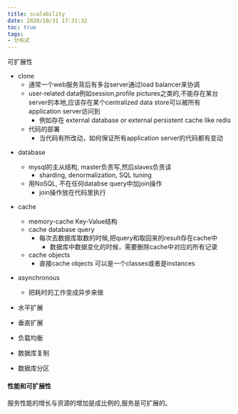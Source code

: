 ```yaml
---
title: scalability
date: 2020/10/31 17:31:32
toc: true
tags:
- 分布式
---
```


可扩展性

* clone
  * 通常一个web服务背后有多台server通过load balancer来协调
  * user-related data例如session,profile pictures之类的,不能存在某台server的本地,应该存在某个centralized data store可以被所有application server访问到
    * 例如存在 external database or external persistent cache like redis
  * 代码的部署
    * 当代码有所改动，如何保证所有application server的代码都有变动
<!--more-->
* database
  * mysql的主从结构, master负责写,然后slaves负责读
    * sharding, denormalization, SQL tuning
  * 用NoSQL, 不在任何databse query中加join操作
    * join操作放在代码里执行

* cache
  * memory-cache Key-Value结构
  * cache database query
    * 每次去数据库取数的时候,把query和取回来的result存在cache中
      * 数据库中数据变化的时候，需要删除cache中对应的所有记录
  * cache objects
    * 直接cache objects 可以是一个classes或者是instances

* asynchronous
  * 把耗时的工作变成异步来做


* 水平扩展
* 垂直扩展
* 负载均衡
* 数据库复制
* 数据库分区


#### 性能和可扩展性
服务性能的增长与资源的增加是成比例的,服务是可扩展的。




